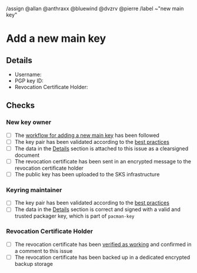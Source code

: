 <!--
This template is used when a new main PGP public key needs to be added to the
distribution's keyring.
It is used by users with a valid packager key.
-->
/assign @allan @anthraxx @bluewind @dvzrv @pierre
/label ~"new main key"
<!--
Please do not remove the above quick actions, which automatically label the
issue and assign relevant users.
-->

# Add a new main key

## Details

- Username: <!-- Add the @-prefixed username -->
- PGP key ID: <!-- Add the "long format" key ID of the new PGP public key here -->
- Revocation Certificate Holder: <!-- Add the @-prefixed username of the revocation certificate holder -->

<!--
NOTE: Attach the above information as a clearsigned document to this ticket
using a valid packager key of the user.
https://www.gnupg.org/gph/en/manual/x135.html
-->

## Checks

### New key owner

- [ ] The [workflow for adding a new main
  key](https://gitlab.archlinux.org/archlinux/archlinux-keyring/-/wikis/workflows/add-a-new-main-key)
  has been followed
- [ ] The key pair has been validated according to the [best
  practices](https://gitlab.archlinux.org/archlinux/archlinux-keyring/-/wikis/best-practices#validating-a-key-pair)
- [ ] The data in the [Details](#details) section is attached to this issue as
  a clearsigned document
- [ ] The revocation certificate has been sent in an encrypted message to the
  revocation certificate holder
- [ ] The public key has been uploaded to the SKS infrastructure

### Keyring maintainer

- [ ] The key pair has been validated according to the [best
  practices](https://gitlab.archlinux.org/archlinux/archlinux-keyring/-/wikis/best-practices#validating-a-key-pair)
- [ ] The data in the [Details](#details) section is correct and signed with a
  valid and trusted packager key, which is part of `pacman-key`

### Revocation Certificate Holder

- [ ] The revocation certificate has been [verified
  as working](https://gitlab.archlinux.org/archlinux/archlinux-keyring/-/wikis/workflows/verify-a-revocation-certificate)
  and confirmed in a comment to this issue
- [ ] The revocation certificate has been backed up in a dedicated encrypted backup storage
